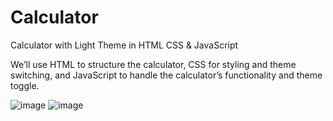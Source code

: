 # Calculator
Calculator with Light Theme in HTML CSS &amp; JavaScript

We’ll use HTML to structure the calculator, CSS for styling and theme switching, and JavaScript to handle the calculator’s functionality and theme toggle.


![image](https://github.com/user-attachments/assets/f9f0847f-0e91-4dab-ac3b-b4c7ff07b477)
![image](https://github.com/user-attachments/assets/df325330-f85f-4b8c-84d9-f2dd43fcb622)
